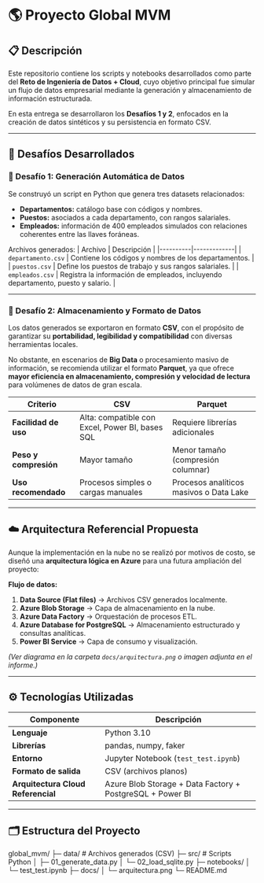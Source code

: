 # 🌎 Proyecto Global MVM

## 📋 Descripción
Este repositorio contiene los scripts y notebooks desarrollados como parte del **Reto de Ingeniería de Datos + Cloud**, cuyo objetivo principal fue simular un flujo de datos empresarial mediante la generación y almacenamiento de información estructurada.

En esta entrega se desarrollaron los **Desafíos 1 y 2**, enfocados en la creación de datos sintéticos y su persistencia en formato CSV.

---

## 🧩 Desafíos Desarrollados

### 🔹 Desafío 1: Generación Automática de Datos
Se construyó un script en Python que genera tres datasets relacionados:
- **Departamentos:** catálogo base con códigos y nombres.  
- **Puestos:** asociados a cada departamento, con rangos salariales.  
- **Empleados:** información de 400 empleados simulados con relaciones coherentes entre las llaves foráneas.

Archivos generados:
| Archivo | Descripción |
|----------|-------------|
| `departamento.csv` | Contiene los códigos y nombres de los departamentos. |
| `puestos.csv` | Define los puestos de trabajo y sus rangos salariales. |
| `empleados.csv` | Registra la información de empleados, incluyendo departamento, puesto y salario. |

---

### 🔹 Desafío 2: Almacenamiento y Formato de Datos
Los datos generados se exportaron en formato **CSV**, con el propósito de garantizar su **portabilidad, legibilidad y compatibilidad** con diversas herramientas locales.  

No obstante, en escenarios de **Big Data** o procesamiento masivo de información, se recomienda utilizar el formato **Parquet**, ya que ofrece **mayor eficiencia en almacenamiento, compresión y velocidad de lectura** para volúmenes de datos de gran escala.

| Criterio | CSV | Parquet |
|-----------|-----|----------|
| **Facilidad de uso** | Alta: compatible con Excel, Power BI, bases SQL | Requiere librerías adicionales |
| **Peso y compresión** | Mayor tamaño | Menor tamaño (compresión columnar) |
| **Uso recomendado** | Procesos simples o cargas manuales | Procesos analíticos masivos o Data Lake |

---

## ☁️ Arquitectura Referencial Propuesta
Aunque la implementación en la nube no se realizó por motivos de costo, se diseñó una **arquitectura lógica en Azure** para una futura ampliación del proyecto:

**Flujo de datos:**
1. **Data Source (Flat files)** → Archivos CSV generados localmente.  
2. **Azure Blob Storage** → Capa de almacenamiento en la nube.  
3. **Azure Data Factory** → Orquestación de procesos ETL.  
4. **Azure Database for PostgreSQL** → Almacenamiento estructurado y consultas analíticas.  
5. **Power BI Service** → Capa de consumo y visualización.

*(Ver diagrama en la carpeta `docs/arquitectura.png` o imagen adjunta en el informe.)*

---

## ⚙️ Tecnologías Utilizadas
| Componente | Descripción |
|-------------|-------------|
| **Lenguaje** | Python 3.10 |
| **Librerías** | pandas, numpy, faker |
| **Entorno** | Jupyter Notebook (`test_test.ipynb`) |
| **Formato de salida** | CSV (archivos planos) |
| **Arquitectura Cloud Referencial** | Azure Blob Storage + Data Factory + PostgreSQL + Power BI |

---

## 🗂️ Estructura del Proyecto
global_mvm/
├─ data/ # Archivos generados (CSV)
├─ src/ # Scripts Python
│ ├─ 01_generate_data.py
│ └─ 02_load_sqlite.py
├─ notebooks/
│ └─ test_test.ipynb
├─ docs/
│ └─ arquitectura.png
└─ README.md